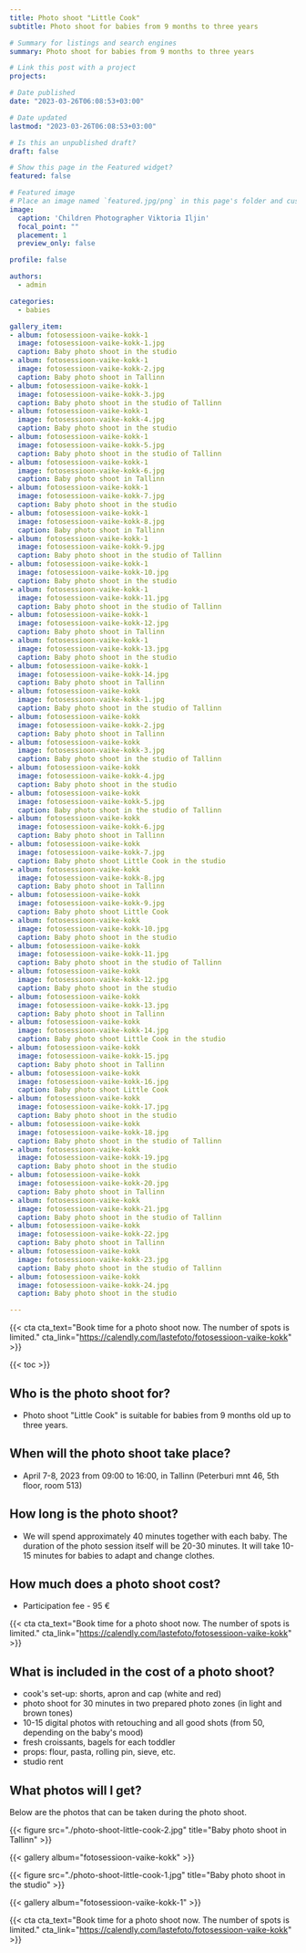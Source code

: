 ```yaml
---
title: Photo shoot "Little Cook"
subtitle: Photo shoot for babies from 9 months to three years

# Summary for listings and search engines
summary: Photo shoot for babies from 9 months to three years

# Link this post with a project
projects: 

# Date published
date: "2023-03-26T06:08:53+03:00"

# Date updated
lastmod: "2023-03-26T06:08:53+03:00"

# Is this an unpublished draft?
draft: false

# Show this page in the Featured widget?
featured: false

# Featured image
# Place an image named `featured.jpg/png` in this page's folder and customize its options here.
image:
  caption: 'Children Photographer Viktoria Iljin'
  focal_point: ""
  placement: 1
  preview_only: false

profile: false

authors:
  - admin

categories:
  - babies

gallery_item:
- album: fotosessioon-vaike-kokk-1
  image: fotosessioon-vaike-kokk-1.jpg
  caption: Baby photo shoot in the studio 
- album: fotosessioon-vaike-kokk-1
  image: fotosessioon-vaike-kokk-2.jpg
  caption: Baby photo shoot in Tallinn
- album: fotosessioon-vaike-kokk-1
  image: fotosessioon-vaike-kokk-3.jpg
  caption: Baby photo shoot in the studio of Tallinn
- album: fotosessioon-vaike-kokk-1
  image: fotosessioon-vaike-kokk-4.jpg
  caption: Baby photo shoot in the studio
- album: fotosessioon-vaike-kokk-1
  image: fotosessioon-vaike-kokk-5.jpg
  caption: Baby photo shoot in the studio of Tallinn
- album: fotosessioon-vaike-kokk-1
  image: fotosessioon-vaike-kokk-6.jpg
  caption: Baby photo shoot in Tallinn
- album: fotosessioon-vaike-kokk-1
  image: fotosessioon-vaike-kokk-7.jpg
  caption: Baby photo shoot in the studio 
- album: fotosessioon-vaike-kokk-1
  image: fotosessioon-vaike-kokk-8.jpg
  caption: Baby photo shoot in Tallinn
- album: fotosessioon-vaike-kokk-1
  image: fotosessioon-vaike-kokk-9.jpg
  caption: Baby photo shoot in the studio of Tallinn
- album: fotosessioon-vaike-kokk-1
  image: fotosessioon-vaike-kokk-10.jpg
  caption: Baby photo shoot in the studio
- album: fotosessioon-vaike-kokk-1
  image: fotosessioon-vaike-kokk-11.jpg
  caption: Baby photo shoot in the studio of Tallinn
- album: fotosessioon-vaike-kokk-1
  image: fotosessioon-vaike-kokk-12.jpg
  caption: Baby photo shoot in Tallinn
- album: fotosessioon-vaike-kokk-1
  image: fotosessioon-vaike-kokk-13.jpg
  caption: Baby photo shoot in the studio 
- album: fotosessioon-vaike-kokk-1
  image: fotosessioon-vaike-kokk-14.jpg
  caption: Baby photo shoot in Tallinn
- album: fotosessioon-vaike-kokk
  image: fotosessioon-vaike-kokk-1.jpg
  caption: Baby photo shoot in the studio of Tallinn
- album: fotosessioon-vaike-kokk
  image: fotosessioon-vaike-kokk-2.jpg
  caption: Baby photo shoot in Tallinn
- album: fotosessioon-vaike-kokk
  image: fotosessioon-vaike-kokk-3.jpg
  caption: Baby photo shoot in the studio of Tallinn
- album: fotosessioon-vaike-kokk
  image: fotosessioon-vaike-kokk-4.jpg
  caption: Baby photo shoot in the studio
- album: fotosessioon-vaike-kokk
  image: fotosessioon-vaike-kokk-5.jpg
  caption: Baby photo shoot in the studio of Tallinn
- album: fotosessioon-vaike-kokk
  image: fotosessioon-vaike-kokk-6.jpg
  caption: Baby photo shoot in Tallinn
- album: fotosessioon-vaike-kokk
  image: fotosessioon-vaike-kokk-7.jpg
  caption: Baby photo shoot Little Cook in the studio  
- album: fotosessioon-vaike-kokk
  image: fotosessioon-vaike-kokk-8.jpg
  caption: Baby photo shoot in Tallinn  
- album: fotosessioon-vaike-kokk
  image: fotosessioon-vaike-kokk-9.jpg
  caption: Baby photo shoot Little Cook  
- album: fotosessioon-vaike-kokk
  image: fotosessioon-vaike-kokk-10.jpg
  caption: Baby photo shoot in the studio 
- album: fotosessioon-vaike-kokk
  image: fotosessioon-vaike-kokk-11.jpg
  caption: Baby photo shoot in the studio of Tallinn  
- album: fotosessioon-vaike-kokk
  image: fotosessioon-vaike-kokk-12.jpg
  caption: Baby photo shoot in the studio  
- album: fotosessioon-vaike-kokk
  image: fotosessioon-vaike-kokk-13.jpg
  caption: Baby photo shoot in Tallinn
- album: fotosessioon-vaike-kokk
  image: fotosessioon-vaike-kokk-14.jpg
  caption: Baby photo shoot Little Cook in the studio  
- album: fotosessioon-vaike-kokk
  image: fotosessioon-vaike-kokk-15.jpg
  caption: Baby photo shoot in Tallinn  
- album: fotosessioon-vaike-kokk
  image: fotosessioon-vaike-kokk-16.jpg
  caption: Baby photo shoot Little Cook  
- album: fotosessioon-vaike-kokk
  image: fotosessioon-vaike-kokk-17.jpg
  caption: Baby photo shoot in the studio 
- album: fotosessioon-vaike-kokk
  image: fotosessioon-vaike-kokk-18.jpg
  caption: Baby photo shoot in the studio of Tallinn  
- album: fotosessioon-vaike-kokk
  image: fotosessioon-vaike-kokk-19.jpg
  caption: Baby photo shoot in the studio  
- album: fotosessioon-vaike-kokk
  image: fotosessioon-vaike-kokk-20.jpg
  caption: Baby photo shoot in Tallinn
- album: fotosessioon-vaike-kokk
  image: fotosessioon-vaike-kokk-21.jpg
  caption: Baby photo shoot in the studio of Tallinn
- album: fotosessioon-vaike-kokk
  image: fotosessioon-vaike-kokk-22.jpg
  caption: Baby photo shoot in Tallinn
- album: fotosessioon-vaike-kokk
  image: fotosessioon-vaike-kokk-23.jpg
  caption: Baby photo shoot in the studio of Tallinn
- album: fotosessioon-vaike-kokk
  image: fotosessioon-vaike-kokk-24.jpg
  caption: Baby photo shoot in the studio

---
```

{{< cta cta_text="Book time for a photo shoot now. The number of spots is limited." cta_link="https://calendly.com/lastefoto/fotosessioon-vaike-kokk" >}}

{{< toc >}}

## Who is the photo shoot for?
- Photo shoot "Little Cook" is suitable for babies from 9 months old up to three years.

## When will the photo shoot take place?
- April 7-8, 2023 from 09:00 to 16:00, in Tallinn (Peterburi mnt 46, 5th floor, room 513)

## How long is the photo shoot?
- We will spend approximately 40 minutes together with each baby. The duration of the photo session itself will be 20-30 minutes. It will take 10-15 minutes for babies to adapt and change clothes.

## How much does a photo shoot cost?
- Participation fee - 95 €

{{< cta cta_text="Book time for a photo shoot now. The number of spots is limited." cta_link="https://calendly.com/lastefoto/fotosessioon-vaike-kokk" >}}

## What is included in the cost of a photo shoot?
- cook's set-up: shorts, apron and cap (white and red)
- photo shoot for 30 minutes in two prepared photo zones (in light and brown tones)
- 10-15 digital photos with retouching and all good shots (from 50, depending on the baby's mood)
- fresh croissants, bagels for each toddler
- props: flour, pasta, rolling pin, sieve, etc.
- studio rent

## What photos will I get?

Below are the photos that can be taken during the photo shoot.

{{< figure src="./photo-shoot-little-cook-2.jpg" title="Baby photo shoot in Tallinn" >}}

{{< gallery album="fotosessioon-vaike-kokk" >}}

{{< figure src="./photo-shoot-little-cook-1.jpg" title="Baby photo shoot in the studio" >}}

{{< gallery album="fotosessioon-vaike-kokk-1" >}}

{{< cta cta_text="Book time for a photo shoot now. The number of spots is limited." cta_link="https://calendly.com/lastefoto/fotosessioon-vaike-kokk" >}}
